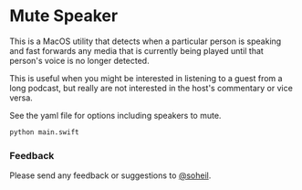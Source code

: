 # Mute Speaker
This is a MacOS utility that detects when a particular person is speaking and fast forwards any media that is currently being played until that person's voice is no longer detected.

This is useful when you might be interested in listening to a guest from a long podcast, but really are not interested in the host's commentary or vice versa.

 See the yaml file for options including speakers to mute.


```python
python main.swift
```


### Feedback
Please send any feedback or suggestions to [@soheil](https://twitter.com/soheil).


